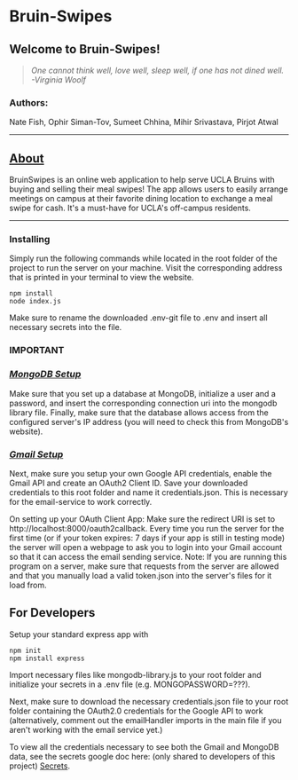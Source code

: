 # Bruin-Swipes

## **Welcome to Bruin-Swipes!**

<div style="margin-bottom:15px"></div> 

> *One cannot think well, love well, sleep well, if one has not dined well. -Virginia Woolf*

### Authors:
Nate Fish, Ophir Siman-Tov, Sumeet Chhina, Mihir Srivastava, Pirjot Atwal

---
##  <u>About</u>

BruinSwipes is an online web application to help serve UCLA Bruins with buying and selling their meal swipes! The app allows users to easily arrange meetings on campus at their favorite dining location to exchange a meal swipe for cash. It's a must-have for UCLA's off-campus residents.

---
### Installing
Simply run the following commands while located in the root folder of the project to run the server on your machine. Visit the corresponding address that is printed in your terminal to view the website.

```
npm install
node index.js
```

Make sure to rename the downloaded .env-git file to .env and insert all necessary secrets into the file.
###  IMPORTANT
### <i><u> MongoDB Setup </u></i>
Make sure that you set up a database at MongoDB, initialize a user and a password, and insert the corresponding connection uri into the mongodb library file. Finally, make sure that the database allows access
from the configured server's IP address (you will need to check this from MongoDB's website).

### <i><u> Gmail Setup </u></i>
Next, make sure you setup your own Google API credentials, enable the Gmail API and create an OAuth2 Client ID.
Save your downloaded credentials to this root folder and name it credentials.json. This is necessary for the email-service to work correctly.

On setting up your OAuth Client App:
Make sure the redirect URI is set to http://localhost:8000/oauth2callback. Every time you run the server
for the first time (or if your token expires: 7 days if your app is still in testing mode) the server
will open a webpage to ask you to login into your Gmail account so that it can access the email sending
service. Note: If you are running this program on a server, make sure that requests from the server
are allowed and that you manually load a valid token.json into the server's files for it load from.

## For Developers 
Setup your standard express app with
```
npm init
npm install express
```
Import necessary files like mongodb-library.js to your root folder and initialize
your secrets in a .env file (e.g. MONGOPASSWORD=???).

Next, make sure to download the necessary credentials.json file to your root folder containing the OAuth2.0 credentials for the Google API to work (alternatively, comment out the emailHandler imports in the main file if you aren't working with the email service yet.)

To view all the credentials necessary to see both the Gmail and MongoDB data, see the secrets google doc here: (only shared to developers of this project) <a href="https://docs.google.com/document/d/16fc05cGhRv3WcJdg3zonL68o0x3y5Ft5HMRoO8w7T0A/edit?usp=sharing">Secrets</a>.
